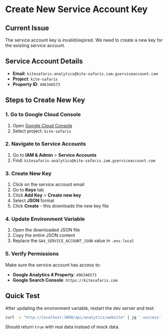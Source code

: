 # Create New Service Account Key

## Current Issue
The service account key is invalid/expired. We need to create a new key for the existing service account.

## Service Account Details
- **Email**: `kitesafaris-analytics@kite-safaris.iam.gserviceaccount.com`
- **Project**: `kite-safaris`
- **Property ID**: `496346573`

## Steps to Create New Key

### 1. Go to Google Cloud Console
1. Open [Google Cloud Console](https://console.cloud.google.com/)
2. Select project: `kite-safaris`

### 2. Navigate to Service Accounts
1. Go to **IAM & Admin** > **Service Accounts**
2. Find: `kitesafaris-analytics@kite-safaris.iam.gserviceaccount.com`

### 3. Create New Key
1. Click on the service account email
2. Go to **Keys** tab
3. Click **Add Key** > **Create new key**
4. Select **JSON** format
5. Click **Create** - this downloads the new key file

### 4. Update Environment Variable
1. Open the downloaded JSON file
2. Copy the entire JSON content
3. Replace the `GA4_SERVICE_ACCOUNT_JSON` value in `.env.local`

### 5. Verify Permissions
Make sure the service account has access to:
- **Google Analytics 4 Property**: `496346573`
- **Google Search Console**: `https://kitesafaris.com`

## Quick Test
After updating the environment variable, restart the dev server and test:
```bash
curl -s "http://localhost:3000/api/analytics/website" | jq '.success'
```

Should return `true` with real data instead of mock data.
